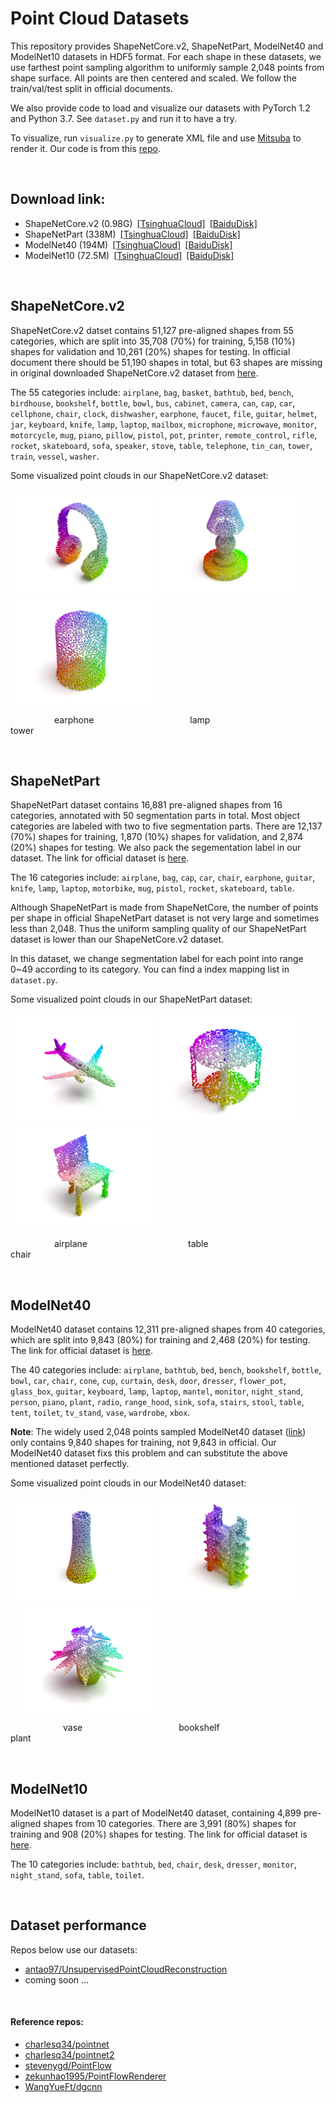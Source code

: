 # Point Cloud Datasets

This repository provides ShapeNetCore.v2, ShapeNetPart, ModelNet40 and ModelNet10 datasets in HDF5 format. For each shape in these datasets, we use farthest point sampling algorithm to uniformly sample 2,048 points from shape surface. All points are then centered and scaled. We follow the train/val/test split in official documents.

We also provide code to load and visualize our datasets with PyTorch 1.2 and Python 3.7. See `dataset.py` and run it to have a try.

To visualize, run `visualize.py` to generate XML file and use [Mitsuba](https://www.mitsuba-renderer.org/index.html) to render it. Our code is from this [repo](https://github.com/zekunhao1995/PointFlowRenderer). 

&nbsp;
## Download link:

- ShapeNetCore.v2 (0.98G)&ensp;[[TsinghuaCloud]](https://cloud.tsinghua.edu.cn/f/06a3c383dc474179b97d/)&ensp;[[BaiduDisk]](https://pan.baidu.com/s/154As2kzHZczMipuoZIc0kg)
- ShapeNetPart (338M)&ensp;[[TsinghuaCloud]](https://cloud.tsinghua.edu.cn/f/c25d94e163454196a26b/)&ensp;[[BaiduDisk]](https://pan.baidu.com/s/1yi4bMVBE2mV8NqVRtNLoqw)
- ModelNet40 (194M)&ensp;[[TsinghuaCloud]](https://cloud.tsinghua.edu.cn/f/b3d9fe3e2a514def8097/)&ensp;[[BaiduDisk]](https://pan.baidu.com/s/1NQZgN8tvHVqQntxefcdVAg)
- ModelNet10 (72.5M)&ensp;[[TsinghuaCloud]](https://cloud.tsinghua.edu.cn/f/5414376f6afd41ce9b6d/)&ensp;[[BaiduDisk]](https://pan.baidu.com/s/1tfnKQ_yg3SfIgyLSwQ2E0g)

&nbsp;
## ShapeNetCore.v2
ShapeNetCore.v2 datset contains 51,127 pre-aligned shapes from 55 categories, which are split into 35,708 (70%) for training, 5,158 (10%) shapes for validation and 10,261 (20%) shapes for testing. In official document there should be 51,190 shapes in total, but 63 shapes are missing in original downloaded ShapeNetCore.v2 dataset from [here](https://www.shapenet.org/download/shapenetcore). 

The 55 categories include: `airplane`, `bag`, `basket`, `bathtub`, `bed`, `bench`, `birdhouse`, `bookshelf`, `bottle`, `bowl`, `bus`, `cabinet`, `camera`, `can`, `cap`, `car`, `cellphone`, `chair`, `clock`, `dishwasher`, `earphone`, `faucet`, `file`, `guitar`, `helmet`, `jar`, `keyboard`, `knife`, `lamp`, `laptop`, `mailbox`, `microphone`, `microwave`, `monitor`, `motorcycle`, `mug`, `piano`, `pillow`, `pistol`, `pot`, `printer`, `remote_control`, `rifle`, `rocket`, `skateboard`, `sofa`, `speaker`, `stove`, `table`, `telephone`, `tin_can`, `tower`, `train`, `vessel`, `washer`.

Some visualized point clouds in our ShapeNetCore.v2 dataset:
<p float="left">
    <img src="image/shapenetcorev2_test37_earphone.png" height="170"/>
    <img src="image/shapenetcorev2_test59_lamp.png" height="170"/> 
    <img src="image/shapenetcorev2_train4_tower.png" height="170"/>
</p>
&emsp;&emsp;&emsp;&emsp;&emsp;earphone&emsp;&emsp;&emsp;&emsp;&emsp;&emsp;&emsp;&emsp;&emsp;&emsp;&emsp;lamp&emsp;&emsp;&emsp;&emsp;&emsp;&emsp;&emsp;&emsp;&emsp;&emsp;&emsp;&emsp;tower

&nbsp;
## ShapeNetPart
ShapeNetPart dataset contains 16,881 pre-aligned shapes from 16 categories, annotated with 50 segmentation parts in total. Most object categories are labeled with two to five segmentation parts. There are 12,137 (70%) shapes for training, 1,870 (10%) shapes for validation, and 2,874 (20%) shapes for testing. We also pack the segementation label in our dataset. The link for official dataset is [here](https://shapenet.cs.stanford.edu/media/shapenet_part_seg_hdf5_data.zip).

The 16 categories include: `airplane`, `bag`, `cap`, `car`, `chair`, `earphone`, `guitar`, `knife`, `lamp`, `laptop`, `motorbike`, `mug`, `pistol`, `rocket`, `skateboard`, `table`.

Although ShapeNetPart is made from ShapeNetCore, the number of points per shape in official ShapeNetPart dataset is not very large and sometimes less than 2,048. Thus the uniform sampling quality of our ShapeNetPart dataset is lower than our ShapeNetCore.v2 dataset. 

In this dataset, we change segmentation label for each point into range 0~49 according to its category. You can find a index mapping list in `dataset.py`.

Some visualized point clouds in our ShapeNetPart dataset:
<p float="left">
    <img src="image/shapenetpart_train4_airplane.png" height="170"/>
    <img src="image/shapenetpart_train2_table.png" height="170"/>
    <img src="image/shapenetpart_train13_chair.png" height="170"/>
</p>
&emsp;&emsp;&emsp;&emsp;&emsp;airplane&emsp;&emsp;&emsp;&emsp;&emsp;&emsp;&emsp;&emsp;&emsp;&emsp;&emsp;&ensp;table&emsp;&emsp;&emsp;&emsp;&emsp;&emsp;&emsp;&emsp;&emsp;&emsp;&emsp;&emsp;&ensp;chair

&nbsp;
## ModelNet40
ModelNet40 dataset contains 12,311 pre-aligned shapes from 40 categories, which are split into 9,843 (80%) for training and 2,468 (20%) for testing. The link for official dataset is [here](http://3dvision.princeton.edu/projects/2014/3DShapeNets/ModelNet10.zip).

The 40 categories include: `airplane`, `bathtub`, `bed`, `bench`, `bookshelf`, `bottle`, `bowl`, `car`, `chair`, `cone`, `cup`, `curtain`, `desk`, `door`, `dresser`, `flower_pot`, `glass_box`, `guitar`, `keyboard`, `lamp`, `laptop`, `mantel`, `monitor`, `night_stand`, `person`, `piano`, `plant`, `radio`, `range_hood`, `sink`, `sofa`, `stairs`, `stool`, `table`, `tent`, `toilet`, `tv_stand`, `vase`, `wardrobe`, `xbox`.

**Note**: The widely used 2,048 points sampled ModelNet40 dataset ([link](https://shapenet.cs.stanford.edu/media/modelnet40_ply_hdf5_2048.zip)) only contains 9,840 shapes for training, not 9,843 in official. Our ModelNet40 dataset fixs this problem and can substitute the above mentioned dataset perfectly.

Some visualized point clouds in our ModelNet40 dataset:
<p float="left">
    <img src="image/modelnet40_train7_vase.png" height="170"/>
    <img src="image/modelnet40_train10_bookshelf.png" height="170"/>
    <img src="image/modelnet40_train14_plant.png" height="170" hspace="10"/>
</p>
&emsp;&emsp;&emsp;&emsp;&emsp;&emsp;vase&emsp;&emsp;&emsp;&emsp;&emsp;&emsp;&emsp;&emsp;&emsp;&emsp;&emsp;bookshelf&emsp;&emsp;&emsp;&emsp;&emsp;&emsp;&emsp;&emsp;&emsp;&emsp;&emsp;&emsp;plant

&nbsp;
## ModelNet10
ModelNet10 dataset is a part of ModelNet40 dataset, containing 4,899 pre-aligned shapes from 10 categories. There are 3,991 (80%) shapes for training and 908 (20%) shapes for testing. The link for official dataset is [here](http://modelnet.cs.princeton.edu/ModelNet40.zip).

The 10 categories include: `bathtub`, `bed`, `chair`, `desk`, `dresser`, `monitor`, `night_stand`, `sofa`, `table`, `toilet`.

&nbsp;
## Dataset performance
Repos below use our datasets:

- [antao97/UnsupervisedPointCloudReconstruction](https://github.com/antao97/UnsupervisedPointCloudReconstruction)
- coming soon ...

&nbsp;

#### Reference repos:

- [charlesq34/pointnet](https://github.com/charlesq34/pointnet)
- [charlesq34/pointnet2](https://github.com/charlesq34/pointnet2)  
- [stevenygd/PointFlow](https://github.com/stevenygd/PointFlow)  
- [zekunhao1995/PointFlowRenderer](https://github.com/zekunhao1995/PointFlowRenderer)
- [WangYueFt/dgcnn](https://github.com/WangYueFt/dgcnn)  


